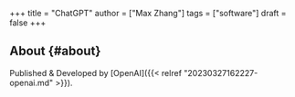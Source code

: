 +++
title = "ChatGPT"
author = ["Max Zhang"]
tags = ["software"]
draft = false
+++

## About {#about}

Published &amp; Developed by [OpenAI]({{< relref "20230327162227-openai.md" >}}).

